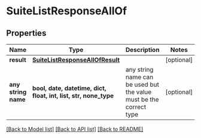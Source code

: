 # SuiteListResponseAllOf


## Properties
Name | Type | Description | Notes
------------ | ------------- | ------------- | -------------
**result** | [**SuiteListResponseAllOfResult**](SuiteListResponseAllOfResult.md) |  | [optional] 
**any string name** | **bool, date, datetime, dict, float, int, list, str, none_type** | any string name can be used but the value must be the correct type | [optional]

[[Back to Model list]](../README.md#documentation-for-models) [[Back to API list]](../README.md#documentation-for-api-endpoints) [[Back to README]](../README.md)


